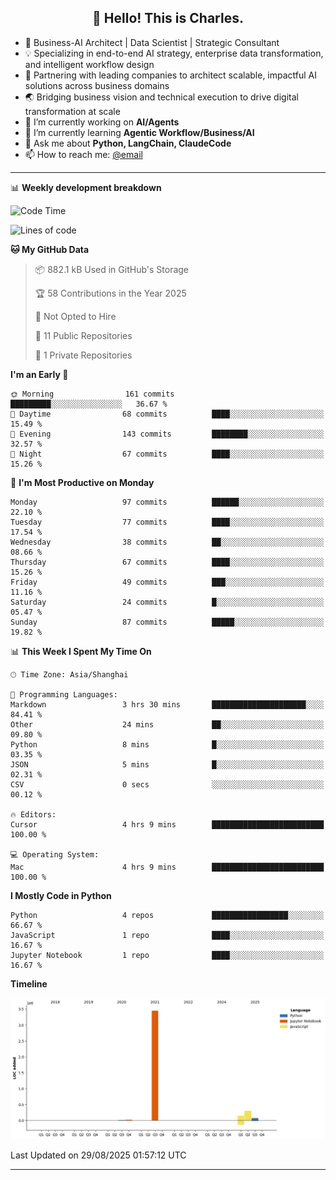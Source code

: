 <h2 align="center">👋 Hello! This is Charles.</h2>
<!--<p align="center">
  <a href="https://blog.athulcyriac.co">Blog</a> •
  <a href="https://twitter.com/athulcajay">Twitter</a>
</p>-->



-  🚀 Business-AI Architect | Data Scientist | Strategic Consultant
-  💡 Specializing in end-to-end AI strategy, enterprise data transformation, and intelligent workflow design
-  🏢 Partnering with leading companies to architect scalable, impactful AI solutions across business domains
-  🌏 Bridging business vision and technical execution to drive digital transformation at scale
- 🔭 I’m currently working on **AI/Agents**
- 🌱 I’m currently learning **Agentic Workflow/Business/AI**
- 💬 Ask me about **Python, LangChain, ClaudeCode**
- 📫 How to reach me: [@email](liuxinhe@outlook.com)

-------
📊 **Weekly development breakdown**
<!--START_SECTION:waka-->
![Code Time](http://img.shields.io/badge/Code%20Time-124%20hrs%2030%20mins-blue)

![Lines of code](https://img.shields.io/badge/From%20Hello%20World%20I%27ve%20Written-4.0%20million%20lines%20of%20code-blue)

**🐱 My GitHub Data** 

> 📦 882.1 kB Used in GitHub's Storage 
 > 
> 🏆 58 Contributions in the Year 2025
 > 
> 🚫 Not Opted to Hire
 > 
> 📜 11 Public Repositories 
 > 
> 🔑 1 Private Repositories 
 > 
**I'm an Early 🐤** 

```text
🌞 Morning                161 commits         █████████░░░░░░░░░░░░░░░░   36.67 % 
🌆 Daytime                68 commits          ████░░░░░░░░░░░░░░░░░░░░░   15.49 % 
🌃 Evening                143 commits         ████████░░░░░░░░░░░░░░░░░   32.57 % 
🌙 Night                  67 commits          ████░░░░░░░░░░░░░░░░░░░░░   15.26 % 
```
📅 **I'm Most Productive on Monday** 

```text
Monday                   97 commits          ██████░░░░░░░░░░░░░░░░░░░   22.10 % 
Tuesday                  77 commits          ████░░░░░░░░░░░░░░░░░░░░░   17.54 % 
Wednesday                38 commits          ██░░░░░░░░░░░░░░░░░░░░░░░   08.66 % 
Thursday                 67 commits          ████░░░░░░░░░░░░░░░░░░░░░   15.26 % 
Friday                   49 commits          ███░░░░░░░░░░░░░░░░░░░░░░   11.16 % 
Saturday                 24 commits          █░░░░░░░░░░░░░░░░░░░░░░░░   05.47 % 
Sunday                   87 commits          █████░░░░░░░░░░░░░░░░░░░░   19.82 % 
```


📊 **This Week I Spent My Time On** 

```text
🕑︎ Time Zone: Asia/Shanghai

💬 Programming Languages: 
Markdown                 3 hrs 30 mins       █████████████████████░░░░   84.41 % 
Other                    24 mins             ██░░░░░░░░░░░░░░░░░░░░░░░   09.80 % 
Python                   8 mins              █░░░░░░░░░░░░░░░░░░░░░░░░   03.35 % 
JSON                     5 mins              █░░░░░░░░░░░░░░░░░░░░░░░░   02.31 % 
CSV                      0 secs              ░░░░░░░░░░░░░░░░░░░░░░░░░   00.12 % 

🔥 Editors: 
Cursor                   4 hrs 9 mins        █████████████████████████   100.00 % 

💻 Operating System: 
Mac                      4 hrs 9 mins        █████████████████████████   100.00 % 
```

**I Mostly Code in Python** 

```text
Python                   4 repos             █████████████████░░░░░░░░   66.67 % 
JavaScript               1 repo              ████░░░░░░░░░░░░░░░░░░░░░   16.67 % 
Jupyter Notebook         1 repo              ████░░░░░░░░░░░░░░░░░░░░░   16.67 % 
```



**Timeline**

![Lines of Code chart](https://raw.githubusercontent.com/XinheLIU/XinheLIU/master/assets/bar_graph.png)


 Last Updated on 29/08/2025 01:57:12 UTC
<!--END_SECTION:waka-->
-------
<!--**XinheLIU/XinheLIU** is a ✨ _special_ ✨ repository because its `README.md` (this file) appears on your GitHub profile.
